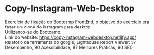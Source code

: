 # Copy-Instagram-Web-Desktop
Exercício de fixação do Bootcamp FrontEnd, o objetivo do exercício era fazer um clone do instagram para desktop<br>
Utilizando-se do Bootcamp.
<br>
Link do website: https://copy-instagram-webdesktop.netlify.app/
<br>
Relatorio da ferramenta do google, Lighthouse Report Viewer: 97 Desempenho, 90 Acessibilidade, 87 Melhores Práticas, 90 SEO
